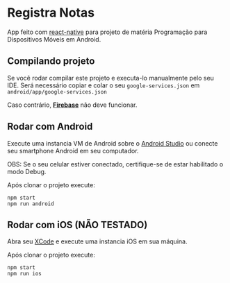 # Registra Notas
App feito com [react-native](https://reactnative.dev/) para 
projeto de matéria Programação para Dispositivos Móveis em Android.

## Compilando projeto

Se você rodar compilar este projeto e executa-lo manualmente pelo seu IDE.
Será necessário copiar e colar o seu `google-services.json` em `android/app/google-services.json`

Caso contrário, **[Firebase](https://firebase.google.com/?hl=pt)** não deve funcionar.

## Rodar com Android
Execute uma instancia VM de Android sobre o [Android Studio](https://developer.android.com/studio) ou conecte seu smartphone Android em seu computador.

OBS: Se o seu celular estiver conectado, 
certifique-se de estar habilitado o modo Debug.

Após clonar o projeto execute:
```
npm start
npm run android
```

## Rodar com iOS **(NÃO TESTADO)**
Abra seu [XCode](https://developer.apple.com/xcode/) e 
execute uma instancia iOS em sua máquina.

Após clonar o projeto execute:
```
npm start
npm run ios
```